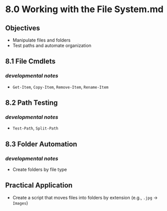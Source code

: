 # 8.0 Working with the File System.md

## Objectives

- Manipulate files and folders
- Test paths and automate organization

## 8.1 File Cmdlets

### *developmental notes*

- `Get-Item`, `Copy-Item`, `Remove-Item`, `Rename-Item`

## 8.2 Path Testing

### *developmental notes*

- `Test-Path`, `Split-Path`

## 8.3 Folder Automation

### *developmental notes*

- Create folders by file type

## Practical Application

- Create a script that moves files into folders by extension (e.g., `.jpg` -> `Images`)
